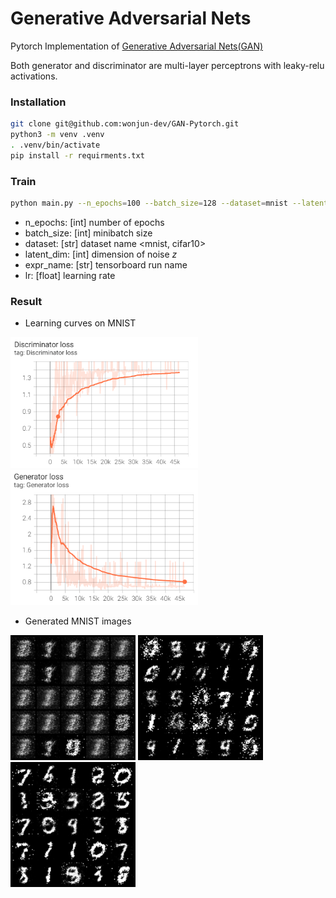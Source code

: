 # Generative Adversarial Nets

Pytorch Implementation of [Generative Adversarial Nets(GAN)](https://arxiv.org/abs/1406.2661)

Both generator and discriminator are multi-layer perceptrons with leaky-relu activations.

### Installation

```bash
git clone git@github.com:wonjun-dev/GAN-Pytorch.git
python3 -m venv .venv
. .venv/bin/activate
pip install -r requirments.txt
```

### Train

```bash
python main.py --n_epochs=100 --batch_size=128 --dataset=mnist --latent_dim=100 --expr_name=mlp --lr=2e-4
```

- n_epochs: [int] number of epochs
- batch_size: [int] minibatch size
- dataset: [str] dataset name <mnist, cifar10>
- latent_dim: [int] dimension of noise $z$
- expr_name: [str] tensorboard run name
- lr: [float] learning rate

### Result

- Learning curves on MNIST

<p float='left'>
    <img src="./images/d_loss.png", width=300 />
    <img src="./images/g_loss.png", width=300 />
</p>

- Generated MNIST images
<p float='left'>
    <img src="./images/epoch_10.png", width=200, title='dd'/>
    <img src="./images/epoch_30.png", width=200 />
    <img src="./images/epoch_90.png", width=200 />
</p>